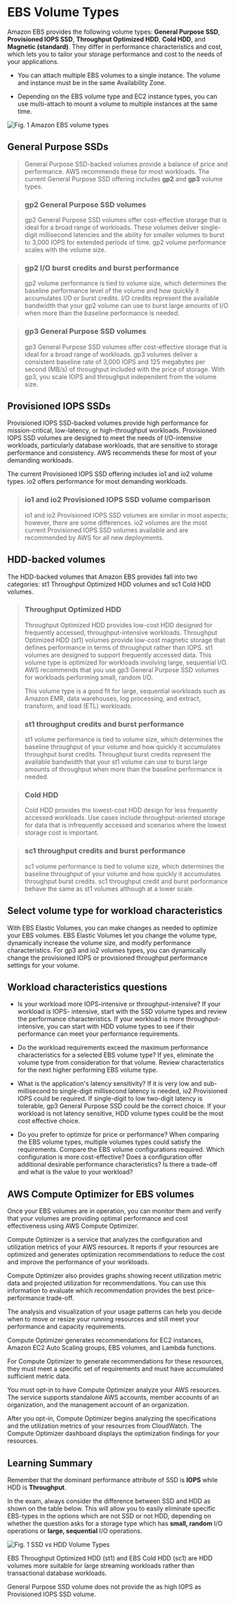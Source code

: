 # EBS Volume Types

Amazon EBS provides the following volume types: **General Purpose SSD**, **Provisioned IOPS SSD**, **Throughput Optimized HDD**, **Cold HDD**, and **Magnetic (standard)**. They differ in performance characteristics and cost, which lets you to tailor your storage performance and cost to the needs of your applications.

* You can attach multiple EBS volumes to a single instance. The volume and instance must be in the same Availability Zone.

* Depending on the EBS volume type and EC2 instance types, you can use multi-attach to mount a volume to multiple instances at the same time.

![Fig. 1 Amazon EBS volume types](../../../../../img/SAA-CO2/storage-services/elastic-block-storage/ebs-volume-types/diagram.png)

## General Purpose SSDs

> General Purpose SSD-backed volumes provide a balance of price and performance. AWS recommends these for most workloads. The current General Purpose SSD offering includes **gp2** and **gp3** volume types.

> ### gp2 General Purpose SSD volumes
>
> gp2 General Purpose SSD volumes offer cost-effective storage that is ideal for a broad range of workloads. These volumes deliver single-digit millisecond latencies and the ability for smaller volumes to burst to 3,000 IOPS for extended periods of time. gp2 volume performance scales with the volume size.

> ### gp2 I/O burst credits and burst performance
>
> gp2 volume performance is tied to volume size, which determines the baseline performance level of the volume and how quickly it accumulates I/O or burst credits. I/O credits represent the available bandwidth that your gp2 volume can use to burst large amounts of I/O when more than the baseline performance is needed.

> ### gp3 General Purpose SSD volumes
>
> gp3 General Purpose SSD volumes offer cost-effective storage that is ideal for a broad range of workloads. gp3 volumes deliver a consistent baseline rate of 3,000 IOPS and 125 megabytes per second (MB/s) of throughput included with the price of storage. With gp3, you scale IOPS and throughput independent from the volume size.

## Provisioned IOPS SSDs

Provisioned IOPS SSD-backed volumes provide high performance for mission-critical, low-latency, or high-throughput workloads. Provisioned IOPS SSD volumes are designed to meet the needs of I/O-intensive workloads, particularly database workloads, that are sensitive to storage performance and consistency. AWS recommends these for most of your demanding workloads.

The current Provisioned IOPS SSD offering includes io1 and io2 volume types. io2 offers performance for most demanding workloads.

> ### io1 and io2 Provisioned IOPS SSD volume comparison
>
> io1 and io2 Provisioned IOPS SSD volumes are similar in most aspects; however, there are some differences. io2 volumes are the most current Provisioned IOPS SSD volumes available and are recommended by AWS for all new deployments.

## HDD-backed volumes

The HDD-backed volumes that Amazon EBS provides fall into two categories: st1 Throughput Optimized HDD volumes and sc1 Cold HDD volumes.

> ### Throughput Optimized HDD
>
> Throughput Optimized HDD provides low-cost HDD designed for frequently accessed, throughput-intensive workloads. Throughput Optimized HDD (st1) volumes provide low-cost magnetic storage that defines performance in terms of throughput rather than IOPS. st1 volumes are designed to support frequently accessed data. This volume type is optimized for workloads involving large, sequential I/O. AWS recommends that you use gp3 General Purpose SSD volumes for workloads performing small, random I/O.
>
> This volume type is a good fit for large, sequential workloads such as Amazon EMR, data warehouses, log processing, and extract, transform, and load (ETL) workloads.

> ### st1 throughput credits and burst performance
>
> st1 volume performance is tied to volume size, which determines the baseline throughput of your volume and how quickly it accumulates throughput burst credits. Throughput burst credits represent the available bandwidth that your st1 volume can use to burst large amounts of throughput when more than the baseline performance is needed. 

> ### Cold HDD
>
> Cold HDD provides the lowest-cost HDD design for less frequently accessed workloads. Use cases include throughput-oriented storage for data that is infrequently accessed and scenarios where the lowest storage cost is important.

> ### sc1 throughput credits and burst performance
>
> sc1 volume performance is tied to volume size, which determines the baseline throughput of your volume and how quickly it accumulates throughput burst credits. sc1 throughput credit and burst performance behave the same as st1 volumes although at a lower scale.

## Select volume type for workload characteristics

With EBS Elastic Volumes, you can make changes as needed to optimize your EBS volumes. EBS Elastic Volumes let you change the volume type, dynamically increase the volume size, and modify performance characteristics. For gp3 and io2 volumes types, you can dynamically change the provisioned IOPS or provisioned throughput performance settings for your volume.

## Workload characteristics questions

* Is your workload more IOPS-intensive or throughput-intensive? If your workload is IOPS- intensive, start with the SSD volume types and review the performance characteristics. If your workload is more throughput-intensive, you can start with HDD volume types to see if their performance can meet your performance requirements.

* Do the workload requirements exceed the maximum performance characteristics for a selected EBS volume type? If yes, eliminate the volume type from consideration for that volume. Review characteristics for the next higher performing EBS volume type.

* What is the application's latency sensitivity? If it is very low and sub-millisecond to single-digit millisecond latency is needed, io2 Provisioned IOPS could be required. If single-digit to low two-digit latency is tolerable, gp3 General Purpose SSD could be the correct choice. If your workload is not latency sensitive, HDD volume types could be the most cost effective choice.

* Do you prefer to optimize for price or performance? When comparing the EBS volume types, multiple volumes types could satisfy the requirements. Compare the EBS volume configurations required. Which configuration is more cost-effective? Does a configuration offer additional desirable performance characteristics? Is there a trade-off and what is the value to your workload?

## AWS Compute Optimizer for EBS volumes

Once your EBS volumes are in operation, you can monitor them and verify that your volumes are providing optimal performance and cost effectiveness using AWS Compute Optimizer.

Compute Optimizer is a service that analyzes the configuration and utilization metrics of your AWS resources. It reports if your resources are optimized and generates optimization recommendations to reduce the cost and improve the performance of your workloads. 

Compute Optimizer also provides graphs showing recent utilization metric data and projected utilization for recommendations. You can use this information to evaluate which recommendation provides the best price-performance trade-off. 

The analysis and visualization of your usage patterns can help you decide when to move or resize your running resources and still meet your performance and capacity requirements.

Compute Optimizer generates recommendations for EC2 instances, Amazon EC2 Auto Scaling groups, EBS volumes, and Lambda functions.

For Compute Optimizer to generate recommendations for these resources, they must meet a specific set of requirements and must have accumulated sufficient metric data.

You must opt-in to have Compute Optimizer analyze your AWS resources. The service supports standalone AWS accounts, member accounts of an organization, and the management account of an organization.

After you opt-in, Compute Optimizer begins analyzing the specifications and the utilization metrics of your resources from CloudWatch. The Compute Optimizer dashboard displays the optimization findings for your resources. 

## Learning Summary

Remember that the dominant performance attribute of SSD is **IOPS** while HDD is **Throughput**.

In the exam, always consider the difference between SSD and HDD as shown on the table below. This will allow you to easily eliminate specific EBS-types in the options which are not SSD or not HDD, depending on whether the question asks for a storage type which has **small, random** I/O operations or **large, sequential** I/O operations.

![Fig. 1 SSD vs HDD Volume Types](../../../../img/storage-services/elastic-block-storage/volume-types/fig01.png)

EBS Throughput Optimized HDD (st1) and EBS Cold HDD (sc1) are HDD volumes  more suitable for large streaming workloads rather than transactional database workloads.

General Purpose SSD volume does not provide the as high IOPS as Provisioned IOPS SSD volume.
